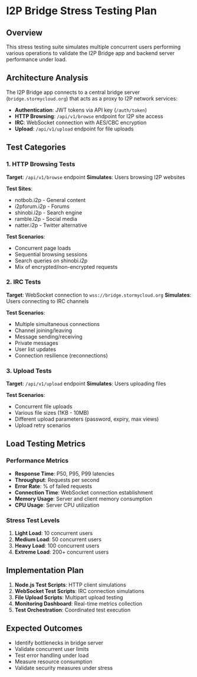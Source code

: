 # I2P Bridge Stress Testing Plan

## Overview
This stress testing suite simulates multiple concurrent users performing various operations to validate the I2P Bridge app and backend server performance under load.

## Architecture Analysis
The I2P Bridge app connects to a central bridge server (`bridge.stormycloud.org`) that acts as a proxy to I2P network services:

- **Authentication**: JWT tokens via API key (`/auth/token`)
- **HTTP Browsing**: `/api/v1/browse` endpoint for I2P site access
- **IRC**: WebSocket connection with AES/CBC encryption
- **Upload**: `/api/v1/upload` endpoint for file uploads

## Test Categories

### 1. HTTP Browsing Tests
**Target**: `/api/v1/browse` endpoint
**Simulates**: Users browsing I2P websites

**Test Sites**:
- notbob.i2p - General content
- i2pforum.i2p - Forums
- shinobi.i2p - Search engine  
- ramble.i2p - Social media
- natter.i2p - Twitter alternative

**Test Scenarios**:
- Concurrent page loads
- Sequential browsing sessions
- Search queries on shinobi.i2p
- Mix of encrypted/non-encrypted requests

### 2. IRC Tests
**Target**: WebSocket connection to `wss://bridge.stormycloud.org`
**Simulates**: Users connecting to IRC channels

**Test Scenarios**:
- Multiple simultaneous connections
- Channel joining/leaving
- Message sending/receiving
- Private messages
- User list updates
- Connection resilience (reconnections)

### 3. Upload Tests
**Target**: `/api/v1/upload` endpoint
**Simulates**: Users uploading files

**Test Scenarios**:
- Concurrent file uploads
- Various file sizes (1KB - 10MB)
- Different upload parameters (password, expiry, max views)
- Upload retry scenarios

## Load Testing Metrics

### Performance Metrics
- **Response Time**: P50, P95, P99 latencies
- **Throughput**: Requests per second
- **Error Rate**: % of failed requests
- **Connection Time**: WebSocket connection establishment
- **Memory Usage**: Server and client memory consumption
- **CPU Usage**: Server CPU utilization

### Stress Test Levels
1. **Light Load**: 10 concurrent users
2. **Medium Load**: 50 concurrent users  
3. **Heavy Load**: 100 concurrent users
4. **Extreme Load**: 200+ concurrent users

## Implementation Plan

1. **Node.js Test Scripts**: HTTP client simulations
2. **WebSocket Test Scripts**: IRC connection simulations
3. **File Upload Scripts**: Multipart upload testing
4. **Monitoring Dashboard**: Real-time metrics collection
5. **Test Orchestration**: Coordinated test execution

## Expected Outcomes

- Identify bottlenecks in bridge server
- Validate concurrent user limits
- Test error handling under load
- Measure resource consumption
- Validate security measures under stress